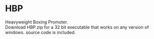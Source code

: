 # HBP
Heavyweight Boxing Promoter.  
Download HBP.zip for a 32 bit executable that works on any version of windows. source code is included.
